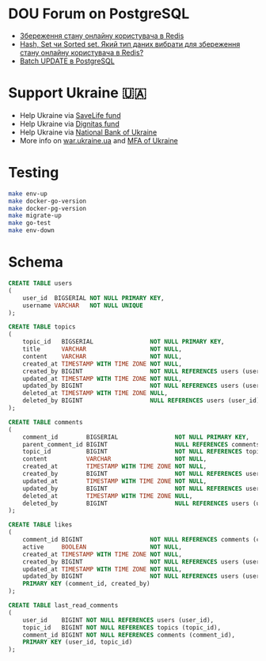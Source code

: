 # DOU Forum on PostgreSQL
- [Збереження стану онлайну користувача в Redis](https://dou.ua/forums/topic/35260/)
- [Hash, Set чи Sorted set. Який тип даних вибрати для збереження стану онлайну користувача в Redis?](https://dou.ua/forums/topic/44655/)
- [Batch UPDATE в PostgreSQL](https://dou.ua/forums/topic/35261/)

# Support Ukraine 🇺🇦
- Help Ukraine via [SaveLife fund](https://savelife.in.ua/en/donate-en/)
- Help Ukraine via [Dignitas fund](https://dignitas.fund/donate/)
- Help Ukraine via [National Bank of Ukraine](https://bank.gov.ua/en/news/all/natsionalniy-bank-vidkriv-spetsrahunok-dlya-zboru-koshtiv-na-potrebi-armiyi)
- More info on [war.ukraine.ua](https://war.ukraine.ua/) and [MFA of Ukraine](https://twitter.com/MFA_Ukraine)

# Testing
```bash
make env-up
make docker-go-version
make docker-pg-version
make migrate-up
make go-test
make env-down
```

# Schema
```sql
CREATE TABLE users
(
    user_id  BIGSERIAL NOT NULL PRIMARY KEY,
    username VARCHAR   NOT NULL UNIQUE
);

CREATE TABLE topics
(
    topic_id   BIGSERIAL                NOT NULL PRIMARY KEY,
    title      VARCHAR                  NOT NULL,
    content    VARCHAR                  NOT NULL,
    created_at TIMESTAMP WITH TIME ZONE NOT NULL,
    created_by BIGINT                   NOT NULL REFERENCES users (user_id),
    updated_at TIMESTAMP WITH TIME ZONE NOT NULL,
    updated_by BIGINT                   NOT NULL REFERENCES users (user_id),
    deleted_at TIMESTAMP WITH TIME ZONE NULL,
    deleted_by BIGINT                   NULL REFERENCES users (user_id)
);

CREATE TABLE comments
(
    comment_id        BIGSERIAL                NOT NULL PRIMARY KEY,
    parent_comment_id BIGINT                   NULL REFERENCES comments (comment_id),
    topic_id          BIGINT                   NOT NULL REFERENCES topics (topic_id),
    content           VARCHAR                  NOT NULL,
    created_at        TIMESTAMP WITH TIME ZONE NOT NULL,
    created_by        BIGINT                   NOT NULL REFERENCES users (user_id),
    updated_at        TIMESTAMP WITH TIME ZONE NOT NULL,
    updated_by        BIGINT                   NOT NULL REFERENCES users (user_id),
    deleted_at        TIMESTAMP WITH TIME ZONE NULL,
    deleted_by        BIGINT                   NULL REFERENCES users (user_id)
);

CREATE TABLE likes
(
    comment_id BIGINT                   NOT NULL REFERENCES comments (comment_id),
    active     BOOLEAN                  NOT NULL,
    created_at TIMESTAMP WITH TIME ZONE NOT NULL,
    created_by BIGINT                   NOT NULL REFERENCES users (user_id),
    updated_at TIMESTAMP WITH TIME ZONE NOT NULL,
    updated_by BIGINT                   NOT NULL REFERENCES users (user_id),
    PRIMARY KEY (comment_id, created_by)
);

CREATE TABLE last_read_comments
(
    user_id    BIGINT NOT NULL REFERENCES users (user_id),
    topic_id   BIGINT NOT NULL REFERENCES topics (topic_id),
    comment_id BIGINT NOT NULL REFERENCES comments (comment_id),
    PRIMARY KEY (user_id, topic_id)
);
```
